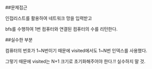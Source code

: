 ##문제접근

인접리스트를 활용하여 네트워크 망을 입력받고

bfs를 수행하여 1번 컴퓨터와 연결된 컴퓨터의 수를 리턴한다.


##실수한 부분

컴퓨터의 번호가 1~N번이기 때문에 visited에서도 1~N번 인덱스를 사용했다.

그렇기 때문에 visited는 N+1 크기로 초기화해주어야 한다.!! 실수하지 말 것.
